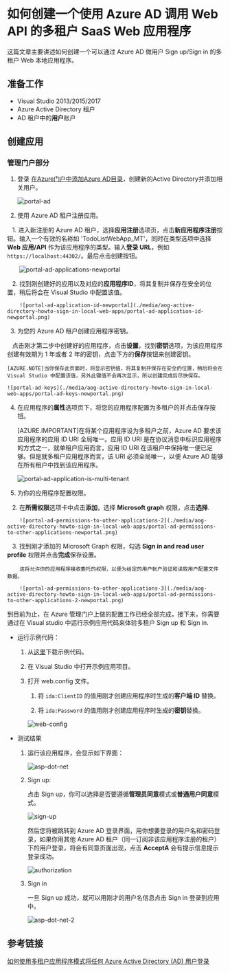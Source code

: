 <properties
    pageTitle="如何创建一个使用 Azure AD 调用 Web API 的多租户 SaaS Web 应用程序"
    description="如何创建一个使用 Azure AD 调用 Web API 的多租户 SaaS Web 应用程序"
    service=""
    resource="activedirectory"
    authors="Miley Chen"
    displayOrder=""
    selfHelpType=""
    supportTopicIds=""
    productPesIds=""
    resourceTags="Azure Active Directory, Web Apps, Portal, ASP.NET"
    cloudEnvironments="MoonCake" />
<tags
    ms.service="active-directory-aog"
    ms.date=""
    wacn.date="04/27/2017" />

# 如何创建一个使用 Azure AD 调用 Web API 的多租户 SaaS Web 应用程序

这篇文章主要讲述如何创建一个可以通过 Azure AD 做用户 Sign up/Sign in 的多租户 Web 本地应用程序。

## 准备工作

- Visual Studio 2013/2015/2017
- Azure Active Directory 租户
- AD 租户中的**用户**账户

## 创建应用

### 管理门户部分

1. 登录 [在Azure门户中添加Azure AD目录](https://portal.azure.cn/#create/Microsoft.AzureActiveDirectory)，创建新的Active Directory并添加相关用户。

    ![portal-ad](./media/aog-active-directory-howto-sign-in-local-web-apps/portal-ad-newportal.png)

2. 使用 Azure AD 租户注册应用。

    1. 进入新注册的 Azure AD 租户，选择**应用注册**选项页，点击**新应用程序注册**按钮。输入一个有效的名称如 'TodoListWebApp_MT'，同时在类型选项中选择 **Web 应用/API** 作为该应用程序的类型。输入**登录 URL**，例如 `https://localhost:44302/`。最后点击创建按钮。

        ![portal-ad-applications-newportal](./media/aog-active-directory-howto-sign-in-local-web-apps/portal-ad-applications-newportal.png)

    2. 找到刚创建好的应用以及对应的**应用程序ID**，将其复制并保存在安全的位置，稍后将会在 Visual Studio 中配置该值。

        ![portal-ad-application-id-newportal](./media/aog-active-directory-howto-sign-in-local-web-apps/portal-ad-application-id-newportal.png)

3. 为您的 Azure AD 租户创建应用程序密钥。

    点击刚才第二步中创建好的应用程序，点击**设置**，找到**密钥**选项，为该应用程序创建有效期为 1 年或者 2 年的密钥，点击下方的**保存**按钮来创建密钥。

    [AZURE.NOTE]当你保存此页面时，将显示密钥值，将其复制并保存在安全的位置，稍后将会在 Visual Studio 中配置该值，另外此键值不会再次显示，所以创建完成后尽快保存。

    ![portal-ad-keys](./media/aog-active-directory-howto-sign-in-local-web-apps/portal-ad-keys-newportal.png)

4. 在应用程序的**属性**选项页下，将您的应用程序配置为多租户的并点击保存按钮。

    [AZURE.IMPORTANT]在将某个应用程序设为多租户之前，Azure AD 要求该应用程序的应用 ID URI 全局唯一。应用 ID URI 是在协议消息中标识应用程序的方式之一，就单租户应用而言，应用 ID URI 在该租户中保持唯一便已足够。但是就多租户应用程序而言，该 URI 必须全局唯一，以便 Azure AD 能够在所有租户中找到该应用程序。

    ![portal-ad-application-is-multi-tenant](./media/aog-active-directory-howto-sign-in-local-web-apps/portal-ad-application-is-multi-tenant-newportal.png)

5. 为你的应用程序配置权限。

    2. 在**所需权限**选项卡中点击**添加**，选择 **Microsoft graph** 权限，点击**选择**.

        ![portal-ad-permissions-to-other-applications-2](./media/aog-active-directory-howto-sign-in-local-web-apps/portal-ad-permissions-to-other-applications-newportal.png)

    3. 找到刚才添加的 Microsoft Graph 权限，勾选 **Sign in and read user profile** 权限并点击**完成**保存设置。

        这将允许你的应用程序接收委托的权限，以便为给定的用户帐户验证和读取用户配置文件数据。

        ![portal-ad-permissions-to-other-applications-3](./media/aog-active-directory-howto-sign-in-local-web-apps/portal-ad-permissions-to-other-applications-2-newportal.png)

到目前为止，在 Azure 管理门户上做的配置工作已经全部完成，接下来，你需要通过在 Visual studio 中运行示例应用代码来体验多租户 Sign up 和 Sign in.

- 运行示例代码：

    1. 从[这里](https://github.com/wacn/AOG-CodeSample/tree/master/ActiveDirectory/CSharp/active-directory)下载示例代码。

    2. 在 Visual Studio 中打开示例应用项目。

    3. 打开 web.config 文件。

        1. 将 `ida:ClientID` 的值用刚才创建应用程序时生成的**客户端 ID** 替换。

        2. 将 `ida:Password` 的值用刚才创建应用程序时生成的**密钥**替换。

        ![web-config](./media/aog-active-directory-howto-sign-in-local-web-apps/web-config.png)

- 测试结果

    1. 运行该应用程序，会显示如下界面：
    
        ![asp-dot-net](./media/aog-active-directory-howto-sign-in-local-web-apps/asp-dot-net.png)

    2. Sign up:

        点击 Sign up，你可以选择是否要遵循**管理员同意**模式或**普通用户同意**模式。

        ![sign-up](./media/aog-active-directory-howto-sign-in-local-web-apps/sign-up.png)

        然后您将被跳转到 Azure AD 登录界面，用你想要登录的用户名和密码登录，如果你用其他 Azure AD 租户（同一订阅非该应用程序注册的租户）下的用户登录，将会有同意页面出现，点击 **AcceptA** 会有提示信息提示登录成功。

        ![authorization](./media/aog-active-directory-howto-sign-in-local-web-apps/authorization.png)

    3. Sign in
    
        一旦 Sign up 成功，就可以用刚才的用户名信息点击 Sign in 登录到应用中。

        ![asp-dot-net-2](./media/aog-active-directory-howto-sign-in-local-web-apps/asp-dot-net-2.png)

## 参考链接

[如何使用多租户应用程序模式将任何 Azure Active Directory (AD) 用户登录](/documentation/articles/active-directory-devhowto-multi-tenant-overview/)
